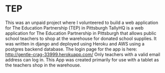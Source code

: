 # TEP
This was an unpaid project where I volunteered to build a web application for The Education Partnership (TEP) in Pittsburgh 
TallyHQ is a web application for The Education Partnership in Pittsburgh that allows public school teachers to shop at the warehouse for donated school supplies.
It was written in django and deployed using Heroku and AWS using a postgres backend database.
The login page for the app is here: http://gentle-crag-33999.herokuapp.com/
Only teachers with a valid email address can log in.
This App was created primarily for use with a tablet as the teachers shop in the warehouse.

